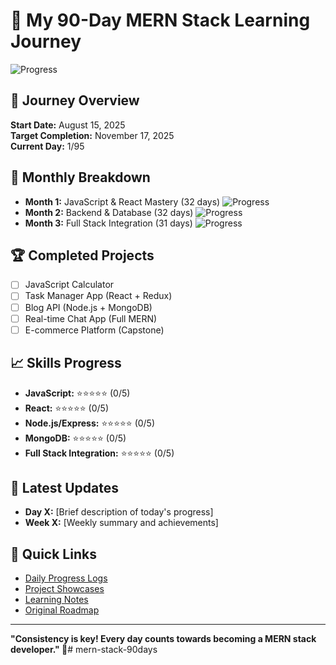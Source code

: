 # 🚀 My 90-Day MERN Stack Learning Journey

![Progress](https://progress-bar.dev/0/?title=Overall%20Progress&width=400&color=61dafb)

## 🎯 Journey Overview
**Start Date:** August 15, 2025  
**Target Completion:** November 17, 2025  
**Current Day:** 1/95  

## 📅 Monthly Breakdown
- **Month 1:** JavaScript & React Mastery (32 days) ![Progress](https://progress-bar.dev/0/?scale=32&title=Month%201&width=200)
- **Month 2:** Backend & Database (32 days) ![Progress](https://progress-bar.dev/0/?scale=32&title=Month%202&width=200)  
- **Month 3:** Full Stack Integration (31 days) ![Progress](https://progress-bar.dev/0/?scale=31&title=Month%203&width=200)

## 🏆 Completed Projects
- [ ] JavaScript Calculator
- [ ] Task Manager App (React + Redux)
- [ ] Blog API (Node.js + MongoDB)
- [ ] Real-time Chat App (Full MERN)
- [ ] E-commerce Platform (Capstone)

## 📈 Skills Progress
- **JavaScript:** ⭐⭐⭐⭐⭐ (0/5)
- **React:** ⭐⭐⭐⭐⭐ (0/5)
- **Node.js/Express:** ⭐⭐⭐⭐⭐ (0/5)
- **MongoDB:** ⭐⭐⭐⭐⭐ (0/5)
- **Full Stack Integration:** ⭐⭐⭐⭐⭐ (0/5)

## 📝 Latest Updates
- **Day X:** [Brief description of today's progress]
- **Week X:** [Weekly summary and achievements]

## 🔗 Quick Links
- [Daily Progress Logs](./daily-progress/)
- [Project Showcases](./projects/)
- [Learning Notes](./notes/)
- [Original Roadmap](link-to-notion-page)

---
**"Consistency is key! Every day counts towards becoming a MERN stack developer." 💪**#   m e r n - s t a c k - 9 0 d a y s  
 